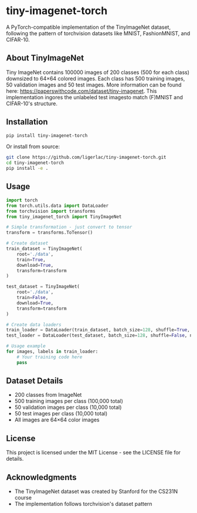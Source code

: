 # tiny-imagenet-torch

A PyTorch-compatible implementation of the TinyImageNet dataset, following the pattern of torchvision datasets like MNIST, FashionMNIST, and CIFAR-10.

## About TinyImageNet

Tiny ImageNet contains 100000 images of 200 classes (500 for each class) downsized to 64×64 colored images. Each class has 500 training images, 50 validation images and 50 test images. More information can be found here: https://paperswithcode.com/dataset/tiny-imagenet. This implementation ingores the unlabeled test imagesto match (F)MNIST and CIFAR-10's structure.

## Installation

```bash
pip install tiny-imagenet-torch
```

Or install from source:

```bash
git clone https://github.com/ligerlac/tiny-imagenet-torch.git
cd tiny-imagenet-torch
pip install -e .
```

## Usage

```python
import torch
from torch.utils.data import DataLoader
from torchvision import transforms
from tiny_imagenet_torch import TinyImageNet

# Simple transformation - just convert to tensor
transform = transforms.ToTensor()

# Create dataset
train_dataset = TinyImageNet(
    root='./data',
    train=True,
    download=True,
    transform=transform
)

test_dataset = TinyImageNet(
    root='./data',
    train=False,
    download=True,
    transform=transform
)

# Create data loaders
train_loader = DataLoader(train_dataset, batch_size=128, shuffle=True, num_workers=4)
test_loader = DataLoader(test_dataset, batch_size=128, shuffle=False, num_workers=4)

# Usage example
for images, labels in train_loader:
    # Your training code here
    pass
```

## Dataset Details

- 200 classes from ImageNet
- 500 training images per class (100,000 total)
- 50 validation images per class (10,000 total)
- 50 test images per class (10,000 total)
- All images are 64×64 color images

## License

This project is licensed under the MIT License - see the LICENSE file for details.

## Acknowledgments

- The TinyImageNet dataset was created by Stanford for the CS231N course
- The implementation follows torchvision's dataset pattern
